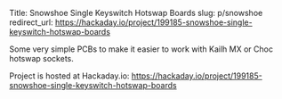 Title: Snowshoe Single Keyswitch Hotswap Boards
slug: p/snowshoe
redirect_url: https://hackaday.io/project/199185-snowshoe-single-keyswitch-hotswap-boards

Some very simple PCBs to make it easier to work with Kailh MX or Choc hotswap sockets.

Project is hosted at Hackaday.io: <https://hackaday.io/project/199185-snowshoe-single-keyswitch-hotswap-boards>
